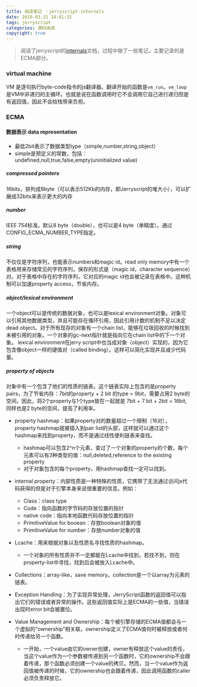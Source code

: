 ```yaml
---
title: 阅读笔记 ：jerryscript-internals
date: 2019-03-31 14:41:32
tags: jerryscript
categories: 源码阅读
copyright: true
---
```


> 阅读了jerryscript的[internals](http://jerryscript.net/internals/)文档，过程中做了一些笔记。主要记录的是ECMA部分。

### virtual machine

VM 是逐句执行byte-code指令的js翻译器。翻译开始的函数是`vm_run`。`vm_loop`是VM中非递归的主循环。也就是说在函数调用时它不会调用它自己进行递归但是有返回值，因此不会给栈带来负担。

### ECMA
#### 数据表示 data representation
- 最低2bit表示了数据类型type（simple,number,string,object）
- simple是预定义的常数，包括：undefined,null,true,false,empty(uninitialized value)
##### compressed pointers
16bits，排列成8byte（可以表示512Kb的内存，即Jerryscript的堆大小），可以扩展成32bits来表示更大的内存
##### number
IEEE 754标准。默认8 byte（double），也可以是4 byte（单精度）。通过CONFIG_ECMA_NUMBER_TYPE指定。
##### string
不仅仅是字符序列，也能表示numbers和magic id。read only memory中有一个表格用来存储常见的字符序列，保存的形式是（magic id，character sequence）对。对于表格中存在的字符序列，它对应的magic id也会被记录在表格中。这种机制可以加速property access，节省内存。
##### object/lexical environment
一个object可以是传统的数据对象，也可以是lexical environment对象。对象可以引用其他数据类型，并且可能存在循环引用，因此引用计数的机制不足以决定dead object。对于所有现存的对象有一个chain list，能够在垃圾回收的时候找到未被引用的对象。一个对象的gc-next指针就是指向它在chain list中的下一个对象。
lexical environment在jerry script中也当成对象（object）实现的，因为它包含像object一样的键值对（called binding）。这样可以简化实现并且减少代码量。

##### property of objects
对象中有一个包含了他们的性质的链表。这个链表实际上包含的是property pairs，为了节省内存：7bit的property + 2 bit 的type = 9bit，需要占用2 byte的空间。因此，将2个property与1个type放在一起就是 7bit + 7 bit + 2bit = 16bit, 同样也是2 byte的空间，提高了利用率。

- property hashmap：如果property对的数量超过一个限制（16对），property hashmap就被插入到pair list的头部，这样就可以通过这个hashmap来找到property，而不是通过线性便利链表来查找。
  - hashmap可以包含2^n个元素，查过了一个对象的property的个数，每个元素可以有3种类型的值：null,deleted,reference to the existing property
  - 对于对象包含的每个property，用hashmap查找一定可以找到。

- internal property：内部性质是一种特殊的性质，它携带了无法通过访问js代码获得的但是对于引擎本身来说很重要的信息。例如：
  - Class：class type
  - Code：指向函数的字节码的存放位置的指针
  - native code：指向本地函数代码存放位置的指针
  - PrimitiveValue for booean：存放boolean对象的值
  - PrimitiveValue for number：存放number对象的值
- Lcache：用来根据对象以及性质名寻找性质的hashmap。
  - 一个对象的所有性质并不一定都能在Lcache中找到，若找不到，则在property-list中寻找，找到后会被放入Lcache中。
- Collections：array-like，save memory。collection是一个以array为元素的链表。
- Exception Handling：为了实现异常处理，JerryScript函数的返回值可以指出它们的错误或者异常的操作。这些返回值实际上是ECMA的一些值，当错误出现时error bit会被置位。
- Value Management and Ownership：每个被引擎存储的ECMA值都会与一个虚拟的“ownership”相关联，ownership定义了ECMA值何时被释放或者何时传递给另一个函数。
  - 一开始，一个value由它的owner创建，owner有释放这个value的责任，当这个value作为一个参数被传递到另一个函数时，它的ownership不会跟着传递，那个函数必须创建一个value的拷贝。然而，当一个value作为返回值被传递的时候，它的ownership也会跟着传递，因此调用函数的caller必须负责释放它。